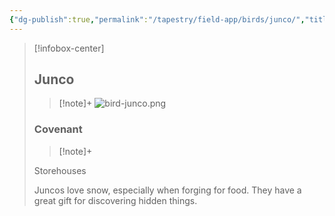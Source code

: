 ```yaml
---
{"dg-publish":true,"permalink":"/tapestry/field-app/birds/junco/","title":"Junco","tags":["covenants/animals/birds"],"dgHomeLink":true,"dgEnableSearch":true}
---
```


> [!infobox-center] 
> ## Junco
> > [!note]+
> ![bird-junco.png](/img/user/File%20Vault/Field%20App/birds/bird-junco.png)
> ### Covenant
>> [!note]+ 
>  <p class="note first">Storehouses</p>
>  
><p class="note second">Juncos love snow, especially when forging for food. They have a great gift for discovering hidden things.</p>
